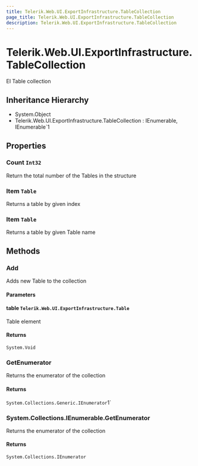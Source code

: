 ```yaml
---
title: Telerik.Web.UI.ExportInfrastructure.TableCollection
page_title: Telerik.Web.UI.ExportInfrastructure.TableCollection
description: Telerik.Web.UI.ExportInfrastructure.TableCollection
---
```


# Telerik.Web.UI.ExportInfrastructure.TableCollection

EI Table collection

## Inheritance Hierarchy

* System.Object
* Telerik.Web.UI.ExportInfrastructure.TableCollection : IEnumerable, IEnumerable`1

## Properties

###  Count `Int32`

Return the total number of the Tables in the structure

###  Item `Table`

Returns a table by given index

###  Item `Table`

Returns a table by given Table name

## Methods

###  Add

Adds new Table to the collection

#### Parameters

#### table `Telerik.Web.UI.ExportInfrastructure.Table`

Table element

#### Returns

`System.Void` 

###  GetEnumerator

Returns the enumerator of the collection

#### Returns

`System.Collections.Generic.IEnumerator`1` 

###  System.Collections.IEnumerable.GetEnumerator

Returns the enumerator of the collection

#### Returns

`System.Collections.IEnumerator` 

